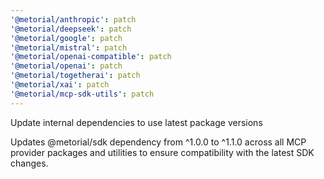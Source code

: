 ```yaml
---
'@metorial/anthropic': patch
'@metorial/deepseek': patch
'@metorial/google': patch
'@metorial/mistral': patch
'@metorial/openai-compatible': patch
'@metorial/openai': patch
'@metorial/togetherai': patch
'@metorial/xai': patch
'@metorial/mcp-sdk-utils': patch
---
```


Update internal dependencies to use latest package versions

Updates @metorial/sdk dependency from ^1.0.0 to ^1.1.0 across all MCP provider packages and utilities to ensure compatibility with the latest SDK changes.
